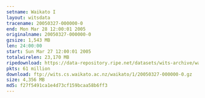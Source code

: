 ```yaml
---
setname: Waikato I
layout: witsdata
tracename: 20050327-000000-0
end: Mon Mar 28 12:00:01 2005
originalname: 20050327-000000-0
gzsize: 1,543 MB
len: 24:00:00
start: Sun Mar 27 12:00:01 2005
totalwirelen: 23,170 MB
ripedownload: https://data-repository.ripe.net/datasets/wits-archive/waikato/1/20050327-000000-0.gz
pkts: 61 million
download: ftp://wits.cs.waikato.ac.nz/waikato/1/20050327-000000-0.gz
size: 4,356 MB
md5: f27f5491ca1e4d73cf159bcaa58b6ff3
---
```

